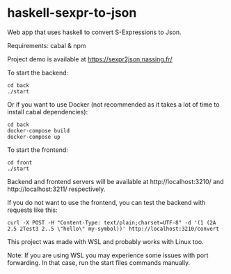 # haskell-sexpr-to-json
Web app that uses haskell to convert S-Expressions to Json.

Requirements: cabal & npm

Project demo is available at https://sexpr2json.nassing.fr/

To start the backend:
```
cd back
./start
```

Or if you want to use Docker (not recommended as it takes a lot of time to install cabal dependencies):
```
cd back
docker-compose build
docker-compose up
```

To start the frontend:
```
cd front
./start
```

Backend and frontend servers will be available at http://localhost:3210/ and http://localhost:3211/ respectively.

If you do not want to use the frontend, you can test the backend with requests like this:

```
curl -X POST -H "Content-Type: text/plain;charset=UTF-8" -d '(1 (2A 2.5 2Test3 2..5 \"hello\" my-symbol))' http://localhost:3210/convert
```

This project was made with WSL and probably works with Linux too.

Note: If you are using WSL you may experience some issues with port forwarding. In that case, run the start files commands manually.